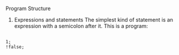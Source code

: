 Program Structure

1. Expressions and statements
The simplest kind of statement is an expression with a semicolon after it. This is a program:
<code>
1;
!false;
</code>